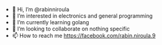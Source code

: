 - 👋 Hi, I’m @rabinniroula
- 👀 I’m interested in electronics and general programming
- 🌱 I’m currently learning golang
- 💞️ I’m looking to collaborate on nothing specific
- 📫 How to reach me https://facebook.com/rabin.niroula.9

<!---
rabinniroula/rabinniroula is a ✨ special ✨ repository because its `README.md` (this file) appears on your GitHub profile.
You can click the Preview link to take a look at your changes.
--->
